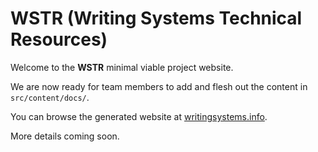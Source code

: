# WSTR (Writing Systems Technical Resources)

Welcome to the **WSTR** minimal viable project website.

We are now ready for team members to add and flesh out the content in
```src/content/docs/```.

You can browse the generated website at [writingsystems.info](https://writingsystems.info/).

More details coming soon.

